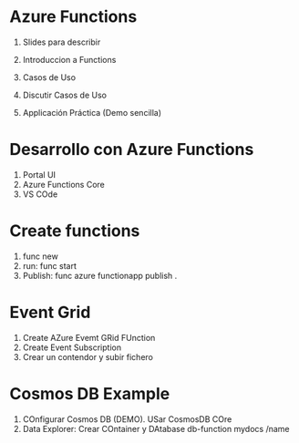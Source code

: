 # Azure Functions

1. Slides para describir

1. Introduccion a Functions
2. Casos de Uso
3. Discutir Casos de Uso
4. Applicación Práctica (Demo sencilla)


# Desarrollo con Azure Functions

1. Portal UI
2. Azure Functions Core
3. VS COde

# Create functions

1. func new <nombre>
2. run: func start
3. Publish: func azure functionapp publish .

# Event Grid
1. Create AZure Evemt GRid FUnction
2. Create Event Subscription
3. Crear un contendor y subir fichero


# Cosmos DB Example

1. COnfigurar Cosmos DB (DEMO). USar CosmosDB COre
2. Data Explorer: Crear COntainer y DAtabase
    db-function 
        mydocs
            /name

